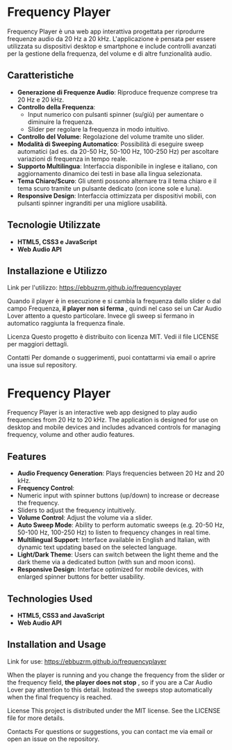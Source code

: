 # Frequency Player

Frequency Player è una web app interattiva progettata per riprodurre frequenze audio da 20 Hz a 20 kHz. 
L'applicazione è pensata per essere utilizzata su dispositivi desktop e smartphone e include controlli avanzati per la gestione della frequenza, del volume e di altre funzionalità audio.

## Caratteristiche

- **Generazione di Frequenze Audio**: Riproduce frequenze comprese tra 20 Hz e 20 kHz.
- **Controllo della Frequenza**: 
  - Input numerico con pulsanti spinner (su/giù) per aumentare o diminuire la frequenza.
  - Slider per regolare la frequenza in modo intuitivo.
- **Controllo del Volume**: Regolazione del volume tramite uno slider.
- **Modalità di Sweeping Automatico**: Possibilità di eseguire sweep automatici (ad es. da 20-50 Hz, 50-100 Hz, 100-250 Hz) per ascoltare variazioni di frequenza in tempo reale.
- **Supporto Multilingua**: Interfaccia disponibile in inglese e italiano, con aggiornamento dinamico dei testi in base alla lingua selezionata.
- **Tema Chiaro/Scuro**: Gli utenti possono alternare tra il tema chiaro e il tema scuro tramite un pulsante dedicato (con icone sole e luna).
- **Responsive Design**: Interfaccia ottimizzata per dispositivi mobili, con pulsanti spinner ingranditi per una migliore usabilità.

## Tecnologie Utilizzate

- **HTML5, CSS3 e JavaScript**
- **Web Audio API**

## Installazione e Utilizzo 
Link per l'utilizzo: https://ebbuzrm.github.io/frequencyplayer

Quando il player è in esecuzione e si cambia la frequenza dallo slider o dal campo Frequenza, **il player non si ferma** , quindi nel caso sei un Car Audio Lover attento a questo particolare.
Invece gli sweep si fermano in automatico raggiunta la frequenza finale.
   

Licenza
Questo progetto è distribuito con licenza MIT. Vedi il file LICENSE per maggiori dettagli.

Contatti
Per domande o suggerimenti, puoi contattarmi via email o aprire una issue sul repository.


# Frequency Player

Frequency Player is an interactive web app designed to play audio frequencies from 20 Hz to 20 kHz.
The application is designed for use on desktop and mobile devices and includes advanced controls for managing frequency, volume and other audio features.

## Features

- **Audio Frequency Generation**: Plays frequencies between 20 Hz and 20 kHz.
- **Frequency Control**:
- Numeric input with spinner buttons (up/down) to increase or decrease the frequency.
- Sliders to adjust the frequency intuitively.
- **Volume Control**: Adjust the volume via a slider.
- **Auto Sweep Mode**: Ability to perform automatic sweeps (e.g. 20-50 Hz, 50-100 Hz, 100-250 Hz) to listen to frequency changes in real time.
- **Multilingual Support**: Interface available in English and Italian, with dynamic text updating based on the selected language.
- **Light/Dark Theme**: Users can switch between the light theme and the dark theme via a dedicated button (with sun and moon icons).
- **Responsive Design**: Interface optimized for mobile devices, with enlarged spinner buttons for better usability.

## Technologies Used

- **HTML5, CSS3 and JavaScript**
- **Web Audio API**

## Installation and Usage

Link for use: https://ebbuzrm.github.io/frequencyplayer

When the player is running and you change the frequency from the slider or the frequency field, **the player does not stop** , so if you are a Car Audio Lover pay attention to this detail.
Instead the sweeps stop automatically when the final frequency is reached.

License
This project is distributed under the MIT license. See the LICENSE file for more details.

Contacts
For questions or suggestions, you can contact me via email or open an issue on the repository.

